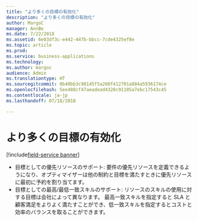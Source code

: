 ```yaml
---
title: "より多くの目標の有効化"
description: "より多くの目標の有効化"
author: MargoC
manager: AnnBe
ms.date: 7/22/2018
ms.assetid: 6e03df3c-e442-447b-bbcc-7cde4325ef8e
ms.topic: article
ms.prod: 
ms.service: business-applications
ms.technology: 
ms.author: margoc
audience: Admin
ms.translationtype: HT
ms.sourcegitcommit: 0b40bb3c98145f5a260f412701a884a5936174ce
ms.openlocfilehash: 5ee488cf47aeadead4328c91105a7ebc17543c45
ms.contentlocale: ja-jp
ms.lasthandoff: 07/18/2018

---
```


#  <a name="enable-more-objectives"></a>より多くの目標の有効化 

[!include[field-service banner](../../../includes/field-service.md)]



-   目標としての優先リソースのサポート: 要件の優先リソースを定義できるようになり、オプティマイザーは他の制約と目標を満たすときに優先リソースに最初に予約を割り当てます。
-   目標としての最高/最低一致スキルのサポート: リソースのスキルの使用に対する目標は会社によって異なります。 最高一致スキルを指定すると SLA と顧客満足をよりよく満たすことができ、低一致スキルを指定するとコストと効率のバランスを取ることができます。

